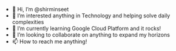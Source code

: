 - 👋 Hi, I’m @shirminseet
- 👀 I’m interested anything in Technology and helping solve daily complexities
- 🌱 I’m currently learning Google Cloud Platform and it rocks!
- 💞️ I’m looking to collaborate on anything to expand my horizons
- 📫 How to reach me anything!

<!---
shirminseet/shirminseet is a ✨ special ✨ repository because its `README.md` (this file) appears on your GitHub profile.
You can click the Preview link to take a look at your changes.
--->
